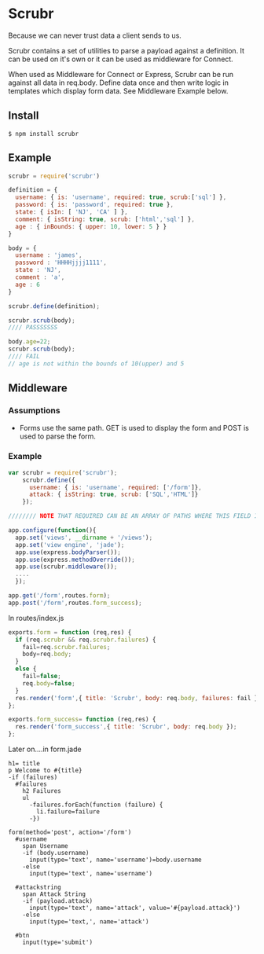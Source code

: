 Scrubr
======
Because we can never trust data a client sends to us.

Scrubr contains a set of utilities to parse a payload against a definition.  It can be used on it's own or it can be used as middleware for Connect.

When used as Middleware for Connect or Express, Scrubr can be run against all data in req.body.  Define data once and then write logic in templates which display form data.  See Middleware Example below.

Install
-------
```
$ npm install scrubr
```

Example
-------

```javascript
scrubr = require('scrubr')

definition = {
  username: { is: 'username', required: true, scrub:['sql'] },
  password: { is: 'password', required: true },
  state: { isIn: [ 'NJ', 'CA' ] },
  comment: { isString: true, scrub: ['html','sql'] },
  age : { inBounds: { upper: 10, lower: 5 } }
}

body = {
  username : 'james',
  password : 'HHHHjjjj1111',
  state : 'NJ',
  comment : 'a',
  age : 6
}

scrubr.define(definition);

scrubr.scrub(body);
//// PASSSSSSS

body.age=22;
scrubr.scrub(body);
//// FAIL
// age is not within the bounds of 10(upper) and 5
```

Middleware
----------
### Assumptions
  - Forms use the same path.  GET is used to display the form and POST is used to parse the form.

### Example
```javascript
var scrubr = require('scrubr');
    scrubr.define({
      username: { is: 'username', required: ['/form']},
      attack: { isString: true, scrub: ['SQL','HTML']}
    });

//////// NOTE THAT REQUIRED CAN BE AN ARRAY OF PATHS WHERE THIS FIELD IS REQUIRED

app.configure(function(){
  app.set('views', __dirname + '/views');
  app.set('view engine', 'jade');
  app.use(express.bodyParser());
  app.use(express.methodOverride());
  app.use(scrubr.middleware());
  ....
  });

app.get('/form',routes.form);
app.post('/form',routes.form_success);
```

In routes/index.js

```javascript
exports.form = function (req,res) {
  if (req.scrubr && req.scrubr.failures) {
    fail=req.scrubr.failures;
    body=req.body;
  }
  else {
    fail=false;
    req.body=false;
  }
  res.render('form',{ title: 'Scrubr', body: req.body, failures: fail });
};

exports.form_success= function (req,res) {
  res.render('form_success',{ title: 'Scrubr', body: req.body });
};
```

Later on....in form.jade

```
h1= title
p Welcome to #{title}
-if (failures)
  #failures
    h2 Failures
    ul
      -failures.forEach(function (failure) {
        li.failure=failure
      -})

form(method='post', action='/form')
  #username
    span Username
    -if (body.username)
      input(type='text', name='username')=body.username
    -else
      input(type='text', name='username')

  #attackstring
    span Attack String
    -if (payload.attack)
      input(type='text', name='attack', value='#{payload.attack}')
    -else
      input(type='text,', name='attack')

  #btn
    input(type='submit')
```

